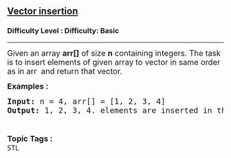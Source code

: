 <h2><a href="https://www.geeksforgeeks.org/problems/vector-insertion/1?page=1&difficulty=Basic&status=unsolved,attempted&sortBy=accuracy">Vector insertion</a></h2><h3>Difficulty Level : Difficulty: Basic</h3><hr><div class="problems_problem_content__Xm_eO"><p><span style="font-size: 18px;">Given an array <strong>arr[]</strong> of size&nbsp;<strong>n</strong> containing integers. The task is to insert elements of given array to vector in same order as in arr&nbsp;&nbsp;and return that vector.</span></p>
<p><span style="font-size: 18px;"><strong>Examples :</strong> <strong> </strong></span></p>
<pre><span style="font-size: 18px;"><strong>Input: </strong>n = 4, arr[] = [1, 2, 3, 4]
<strong>Output: </strong>1, 2, 3, 4. elements are inserted in the vector. </span></pre></div><br><p><span style=font-size:18px><strong>Topic Tags : </strong><br><code>STL</code>&nbsp;